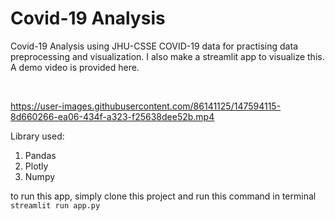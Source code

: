 # Covid-19 Analysis

Covid-19 Analysis using JHU-CSSE COVID-19 data for practising data preprocessing and visualization. I also make a streamlit app to visualize this. A demo video is provided here.

<br>

https://user-images.githubusercontent.com/86141125/147594115-8d660266-ea06-434f-a323-f25638dee52b.mp4

Library used:
1. Pandas
2. Plotly
3. Numpy

to run this app, simply clone this project and run this command in terminal
<code>
streamlit run app.py
</code>
